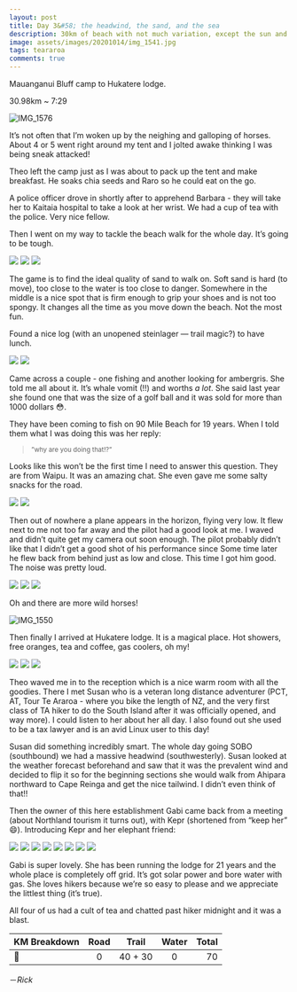 ```yaml
---
layout: post
title: Day 3&#58; the headwind, the sand, and the sea
description: 30km of beach with not much variation, except the sun and the tide. But no fret, we got planes! More horses! And salty snacks!
image: assets/images/20201014/img_1541.jpg
tags: teararoa
comments: true
---
```


Mauanganui Bluff camp to Hukatere lodge.

30.98km ~ 7:29

![IMG_1576](/assets/images/20201014/img_1576.jpg)

It’s not often that I’m woken up by the neighing and galloping of horses. About 4 or 5 went right around my tent and I jolted awake thinking I was being sneak attacked!

Theo left the camp just as I was about to pack up the tent and make breakfast. He soaks chia seeds and Raro so he could eat on the go.

A police officer drove in shortly after to apprehend Barbara - they will take her to Kaitaia hospital to take a look at her wrist. We had a cup of tea with the police. Very nice fellow.

Then I went on my way to tackle the beach walk for the whole day. It’s going to be tough.

<div class="gallery" data-columns="3">
  <img src="/assets/images/20201014/img_1519.jpg">
  <img src="/assets/images/20201014/img_1521.jpg">
  <img src="/assets/images/20201014/img_1522.jpg">
</div>

The game is to find the ideal quality of sand to walk on. Soft sand is hard (to move), too close to the water is too close to danger. Somewhere in the middle is a nice spot that is firm enough to grip your shoes and is not too spongy. It changes all the time as you move down the beach. Not the most fun.

Found a nice log (with an unopened steinlager — trail magic?) to have lunch.

<div class="gallery" data-columns="2">
  <img src="/assets/images/20201014/img_1527.jpg">
  <img src="/assets/images/20201014/img_1529.jpg">
</div>

Came across a couple - one fishing and  another looking for ambergris. She told me all about it. It’s whale vomit (!!) and worths *a lot*. She said last year she found one that was the size of a golf ball and it was sold for more than 1000 dollars 😳. 

They have been coming to fish on 90 Mile Beach for 19 years. When I told them what I was doing this was her reply:

<blockquote><small>”why are you doing that!?”</small></blockquote>

Looks like this won’t be the first time I need to answer this question. They are from Waipu. It was an amazing chat. She even gave me some salty snacks for the road.

<div class="gallery" data-columns="2">
  <img src="/assets/images/20201014/img_1530.jpg">
  <img src="/assets/images/20201014/img_1531.jpg">
</div>

Then out of nowhere a plane appears in the horizon, flying very low. It flew next to me not too far away and the pilot had a good look at me. I waved and didn’t quite get my camera out soon enough. The pilot probably didn’t like that I didn’t get a good shot of his performance since Some time later he flew back from behind just as low and close. This time I got him good. The noise was pretty loud.

<div class="gallery" data-columns="3">
  <img src="/assets/images/20201014/img_1540.jpg">
  <img src="/assets/images/20201014/img_1541.jpg">
  <img src="/assets/images/20201014/img_1542.jpg">
</div>

Oh and there are more wild horses!

![IMG_1550](/assets/images/20201014/img_1550.jpg)

Then finally I arrived at Hukatere lodge. It is a magical place. Hot showers, free oranges, tea and coffee, gas coolers, oh my!

<div class="gallery" data-columns="3">
  <img src="/assets/images/20201014/img_1552.jpg">
  <img src="/assets/images/20201014/img_1562.jpg">
  <img src="/assets/images/20201014/img_1577.jpg">
</div>

Theo waved me in to the reception which is a nice warm room with all the goodies. There I met Susan who is a veteran long distance adventurer (PCT, AT, Tour Te Araroa - where you bike the length of NZ, and the very first class of TA hiker to do the South Island after it was officially opened, and way more). I could listen to her about her all day. I also found out she used to be a tax lawyer and is an avid Linux user to this day!

Susan did something incredibly smart. The whole day going SOBO (southbound) we had a massive headwind (southwesterly). Susan looked at the weather forecast beforehand and saw that it was the prevalent wind and decided to flip it so for the beginning sections she would walk from Ahipara northward to Cape Reinga and get the nice tailwind. I didn’t even think of that!! 

Then the owner of this here establishment Gabi came back from a meeting (about Northland tourism it turns out), with Kepr (shortened from “keep her” 😄). Introducing Kepr and her elephant friend:

<div class="gallery" data-columns="3">
  <img src="/assets/images/20201014/img_1579.jpg">
  <img src="/assets/images/20201014/img_1580.jpg">
  <img src="/assets/images/20201014/img_1582.jpg">
  <img src="/assets/images/20201014/img_1583.jpg">
  <img src="/assets/images/20201014/img_1584.jpg">
  <img src="/assets/images/20201014/img_1585.jpg">
  <img src="/assets/images/20201014/img_1586.jpg">
  <img src="/assets/images/20201014/img_1587.jpg">
</div>

Gabi is super lovely. She has been running the lodge for 21 years and the whole place is completely off grid. It’s got solar power and bore water with gas. She loves hikers because we’re so easy to please and we appreciate the littlest thing (it’s true).

All four of us had a cult of tea and chatted past hiker midnight and it was a blast.


| KM Breakdown | Road | Trail | Water | Total |
| --- |:---:|:---:|:---:| ---:|
| 🕺 | 0 | 40 + 30 | 0 | 70 |


－_Rick_